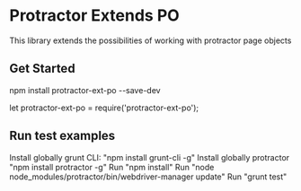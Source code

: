# Protractor Extends PO

This library extends the possibilities of working with protractor page objects

## Get Started

npm install protractor-ext-po --save-dev

let protractor-ext-po = require('protractor-ext-po');

## Run test examples

Install globally grunt CLI: "npm install grunt-cli -g"
Install globally protractor "npm install protractor -g"
Run "npm install"
Run "node node_modules/protractor/bin/webdriver-manager update"
Run "grunt test"

